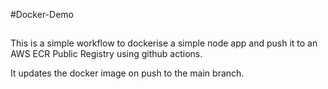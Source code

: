 #Docker-Demo

##
This is a simple workflow to dockerise a simple node app and push it to an AWS ECR Public Registry using github actions.

It updates the docker image on push to the main branch.
